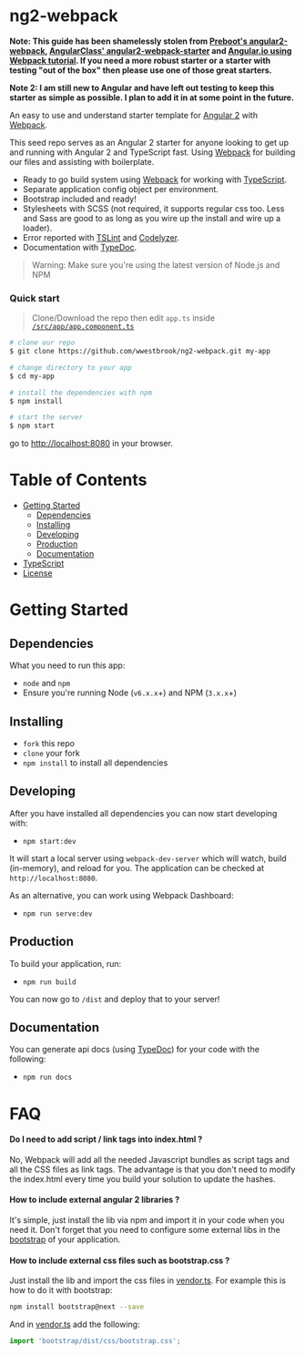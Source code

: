 # ng2-webpack

**Note: This guide has been shamelessly stolen from [Preboot's angular2-webpack](https://github.com/preboot/angular2-webpack), [AngularClass' angular2-webpack-starter](https://github.com/AngularClass/angular2-webpack-starter) and [Angular.io using Webpack tutorial](https://angular.io/docs/ts/latest/guide/webpack.html).  If you need a more robust starter or a starter with testing "out of the box" then please use one of those great starters.**

**Note 2: I am still new to Angular and have left out testing to keep this starter as simple as possible.  I plan to add it in at some point in the future.**

An easy to use and understand starter template for [Angular 2](http://angular.io) with [Webpack](http://webpack.github.io/).

This seed repo serves as an Angular 2 starter for anyone looking to get up and running with Angular 2 and TypeScript fast. Using [Webpack](http://webpack.github.io/) for building our files and assisting with boilerplate. 

* Ready to go build system using [Webpack](https://webpack.github.io/docs/) for working with [TypeScript](http://www.typescriptlang.org/).
* Separate application config object per environment.
* Bootstrap included and ready!
* Stylesheets with SCSS (not required, it supports regular css too.  Less and Sass are good to as long as you wire up the install and wire up a loader).
* Error reported with [TSLint](http://palantir.github.io/tslint/) and [Codelyzer](https://github.com/mgechev/codelyzer).
* Documentation with [TypeDoc](http://typedoc.org/).

>Warning: Make sure you're using the latest version of Node.js and NPM

### Quick start

> Clone/Download the repo then edit `app.ts` inside [`/src/app/app.component.ts`](/src/app/app.component.ts)

```bash
# clone our repo
$ git clone https://github.com/wwestbrook/ng2-webpack.git my-app

# change directory to your app
$ cd my-app

# install the dependencies with npm
$ npm install

# start the server
$ npm start
```
go to [http://localhost:8080](http://localhost:8080) in your browser.

# Table of Contents

* [Getting Started](#getting-started)
    * [Dependencies](#dependencies)
    * [Installing](#installing)
    * [Developing](#developing)
    * [Production](#production)
    * [Documentation](#documentation)
* [TypeScript](#typescript)
* [License](#license)

# Getting Started

## Dependencies

What you need to run this app:
* `node` and `npm` 
* Ensure you're running Node (`v6.x.x`+) and NPM (`3.x.x`+)

## Installing

* `fork` this repo
* `clone` your fork
* `npm install` to install all dependencies

## Developing

After you have installed all dependencies you can now start developing with:

* `npm start:dev` 

It will start a local server using `webpack-dev-server` which will watch, build (in-memory), and reload for you. The application can be checked at `http://localhost:8080`.

As an alternative, you can work using Webpack Dashboard:

* `npm run serve:dev`


## Production

To build your application, run:

* `npm run build`

You can now go to `/dist` and deploy that to your server!

## Documentation

You can generate api docs (using [TypeDoc](http://typedoc.org/)) for your code with the following:

* `npm run docs`

# FAQ

#### Do I need to add script / link tags into index.html ?

No, Webpack will add all the needed Javascript bundles as script tags and all the CSS files as link tags. The advantage is that you don't need to modify the index.html every time you build your solution to update the hashes.

#### How to include external angular 2 libraries ?

It's simple, just install the lib via npm and import it in your code when you need it. Don't forget that you need to configure some external libs in the [bootstrap](https://github.com/preboot/angular2-webpack/blob/master/src/main.ts) of your application.

#### How to include external css files such as bootstrap.css ?

Just install the lib and import the css files in [vendor.ts](https://github.com/preboot/angular2-webpack/blob/master/src/vendor.ts). For example this is how to do it with bootstrap:

```sh
npm install bootstrap@next --save
```

And in [vendor.ts](https://github.com/preboot/angular2-webpack/blob/master/src/vendor.ts) add the following:

```ts
import 'bootstrap/dist/css/bootstrap.css';
```
